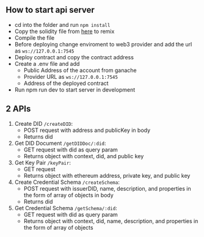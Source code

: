 ## How to start api server
- cd into the folder and run `npm install`
- Copy the solidity file from [here](https://github.com/BTechProject2022/Solidity/blob/main/CredentialSchema.sol) to remix
- Compile the file
- Before deploying change enviroment to web3 provider and add the url as `ws://127.0.0.1:7545`
- Deploy contract and copy the contract address
- Create a .env file and add
  - Public Address of the account from ganache
  - Provider URL as `ws://127.0.0.1:7545`
  - Address of the deployed contract
- Run npm run dev to start server in development

## 2 APIs
1. Create DID `/createDID`:
    - POST request with address and publicKey in body
	- Returns did
2. Get DID Document `/getDIDDoc/:did`:
    - GET request with did as query param
	- Returns object with context, did, and public key
3. Get Key Pair `/keyPair`:
    - GET request
    - Returns object with ethereum address, private key, and public key
4. Create Credential Schema `/createSchema`:
    - POST request with issuerDID, name, description, and properties in the form of array of objects in body
    - Returns did
5. Get Credential Schema `/getSchema/:did`:
    - GET request with did as query param
    - Returns object with context, did, name, description, and properties in the form of array of objects
